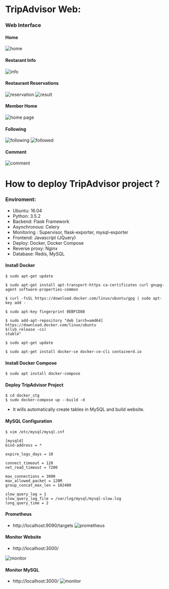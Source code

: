# TripAdvisor Web:

### Web Interface 
#### Home
![home](https://img.onl/X8pUFn)

#### Restarant Info
![info](https://img.onl/LFsExi)

#### Restaurant Reservations
![reservation](https://img.onl/XJny0R)
![result](https://img.onl/1g0Q2d)

#### Member Home
![home page](https://img.onl/G4y7WC)

#### Following
![following](https://img.onl/nzihcs)
![followed](https://img.onl/oh8cE4)


#### Comment
![comment](https://img.onl/nqO1I)



# How to deploy TripAdvisor project ? 
### Enviroment:
* Ubuntu: 16.04 
* Python: 3.5.2
* Backend: Flask Framework
* Asynchronous: Celery
* Monitoring : Supervisor, flask-exporter, mysql-exporter
* Frontend: Javascript (JQuery)
* Deploy: Docker, Docker Compose
* Reverse proxy: Nginx
* Database: Redis, MySQL


#### Install Docker
```
$ sudo apt-get update

$ sudo apt-get install apt-transport-https ca-certificates curl gnupg-agent software-properties-common

$ curl -fsSL https://download.docker.com/linux/ubuntu/gpg | sudo apt-key add -

$ sudo apt-key fingerprint 0EBFCD88

$ sudo add-apt-repository "deb [arch=amd64] https://download.docker.com/linux/ubuntu
$(lsb_release -cs)
stable"

$ sudo apt-get update

$ sudo apt-get install docker-ce docker-ce-cli containerd.io
```

#### Install Docker Compose
```
$ sudo apt install docker-compose
```

#### Deploy TripAdvisor Project
```
$ cd docker_stg
$ sudo docker-compose up --build -d
```
* It wills automatically create tables in MySQL and build website.


#### MySQL Configuration
```
$ vim /etc/mysql/mysql.cnf
```

```
[mysqld]
bind-address = *

expire_logs_days = 10

connect_timeout = 120
net_read_timeout = 7200

max_connections = 3000
max_allowed_packet = 128M
group_concat_max_len = 102400

slow_query_log = 1
slow_query_log_file = /var/log/mysql/mysql-slow.log
long_query_time = 2
```

#### Prometheus
* http://localhost:9090/targets
![prometheus](https://img.onl/uVc1UK)


#### Monitor Website
* http://localhost:3000/

![monitor](https://img.onl/Nwbz4c)


#### Monitor MySQL
* http://localhost:3000/
![monitor](https://img.onl/ALxPqy)
